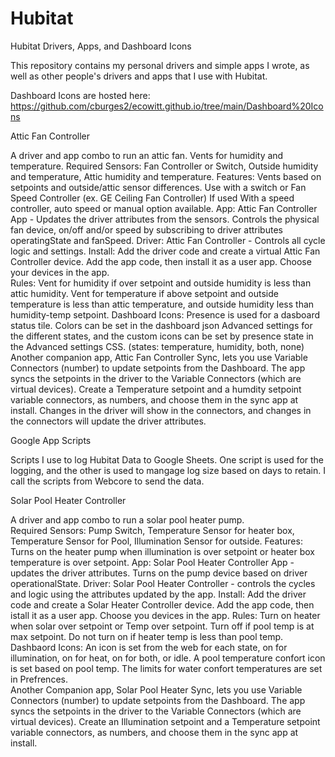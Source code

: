 # Hubitat
Hubitat Drivers, Apps, and Dashboard Icons

This repository contains my personal drivers and simple apps I wrote, as well as other people's drivers and apps that I use with Hubitat. 

Dashboard Icons are hosted here: https://github.com/cburges2/ecowitt.github.io/tree/main/Dashboard%20Icons

Attic Fan Controller

A driver and app combo to run an attic fan. Vents for humidity and temperature.
Required Sensors: Fan Controller or Switch, Outside humidity and temperature, Attic humidity and temperature. 
Features: Vents based on setpoints and outside/attic sensor differences. Use with a switch or Fan Speed Controller (ex. GE Ceiling Fan Controller) If used With a speed controller, auto speed or manual option available. 
App: Attic Fan Controller App - Updates the driver attributes from the sensors. Controls the physical fan device, on/off and/or speed by subscribing to driver    attributes operatingState and fanSpeed. 
Driver: Attic Fan Controller - Controls all cycle logic and settings. 
Install: Add the driver code and create a virtual Attic Fan Controller device.  Add the app code, then install it as a user app. Choose your devices in the app.   
Rules: Vent for humidity if over setpoint and outside humidity is less than attic humidity. Vent for temperature if above setpoint and outside temperature is less than attic temperature, and outside humidity less than humidity-temp setpoint. 
Dashboard Icons: Presence is used for a dasboard status tile.  Colors can be set in the dashboard json Advanced settings for the different states, and the custom icons can be set by presence state in the Advanced settings CSS. (states: temperature, humidity, both, none)
Another companion app, Attic Fan Controller Sync, lets you use Variable Connectors (number) to update setpoints from the Dashboard. The app syncs the setpoints in the driver to the Variable Connectors (which are virtual devices). Create a Temperature setpoint and a humdity setpoint variable connectors, as numbers, and choose them in the sync app at install. Changes in the driver will show in the connectors, and changes in the connectors will update the driver attributes. 

Google App Scripts

Scripts I use to log Hubitat Data to Google Sheets.  One script is used for the logging, and the other is used to mangage log size based on days to retain. I call the scripts from Webcore to send the data. 

Solar Pool Heater Controller

A driver and app combo to run a solar pool heater pump.  
Required Sensors: Pump Switch, Temperature Sensor for heater box, Temperature Sensor for Pool, Illumination Sensor for outside. 
Features:  Turns on the heater pump when illumination is over setpoint or heater box temperature is over setpoint. 
App: Solar Pool Heater Controller App - updates the driver attributes. Turns on the pump device based on driver operationalState. 
Driver: Solar Pool Heater Controller - controls the cycles and logic using the attributes updated by the app. 
Install: Add the driver code and create a Solar Heater Controller device.   Add the app code, then istall it as a user app.  Choose you devices in the app. 
Rules: Turn on heater when solar over setpoint or Temp over setpoint.  Turn off if pool temp is at max setpoint. Do not turn on if heater temp is less than pool temp.
Dashbaord Icons: An icon is set from the web for each state, on for illumination, on for heat, on for both, or idle. A pool temperature confort icon is set based on pool temp.  The limits for water confort temperatures are set in Prefrences.  
Another Companion app, Solar Pool Heater Sync, lets you use Variable Connectors (number) to update setpoints from the Dashboard. The app syncs the setpoints in the driver to the Variable Connectors (which are virtual devices). Create an Illumination setpoint and a Temperature setpoint variable connectors, as numbers, and choose them in the sync app at install. 


                

